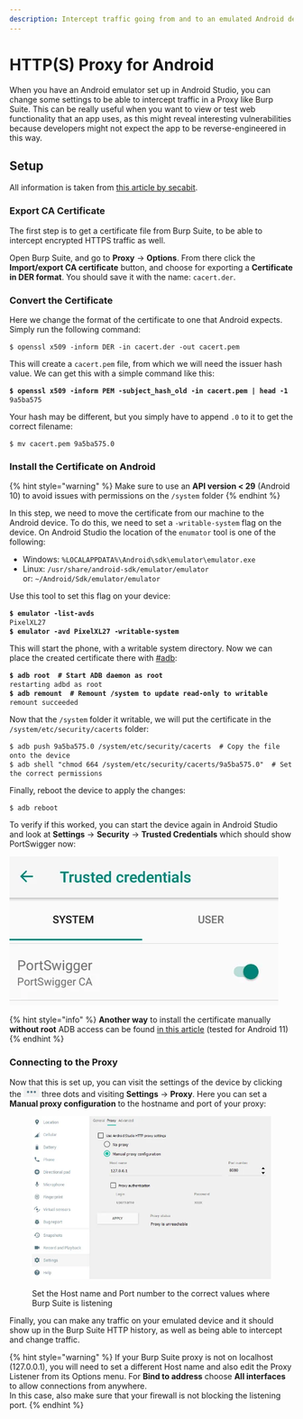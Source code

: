 ```yaml
---
description: Intercept traffic going from and to an emulated Android device with Burp Suite
---
```


# HTTP(S) Proxy for Android

When you have an Android emulator set up in Android Studio, you can change some settings to be able to intercept traffic in a Proxy like Burp Suite. This can be really useful when you want to view or test web functionality that an app uses, as this might reveal interesting vulnerabilities because developers might not expect the app to be reverse-engineered in this way.&#x20;

## Setup

All information is taken from [this article by secabit](https://secabit.medium.com/how-to-configure-burp-proxy-with-an-android-emulator-31b483237053).&#x20;

### Export CA Certificate

The first step is to get a certificate file from Burp Suite, to be able to intercept encrypted HTTPS traffic as well.&#x20;

Open Burp Suite, and go to **Proxy** -> **Options**. From there click the **Import/export CA certificate** button, and choose for exporting a **Certificate in DER format**. You should save it with the name: `cacert.der`.&#x20;

### Convert the Certificate

Here we change the format of the certificate to one that Android expects. Simply run the following command:

```shell-session
$ openssl x509 -inform DER -in cacert.der -out cacert.pem
```

This will create a `cacert.pem` file, from which we will need the issuer hash value. We can get this with a simple command like this:

<pre class="language-shell-session"><code class="lang-shell-session"><strong>$ openssl x509 -inform PEM -subject_hash_old -in cacert.pem | head -1
</strong>9a5ba575
</code></pre>

Your hash may be different, but you simply have to append `.0` to it to get the correct filename:

```shell-session
$ mv cacert.pem 9a5ba575.0
```

### Install the Certificate on Android

{% hint style="warning" %}
Make sure to use an **API version < 29** (Android 10) to avoid issues with permissions on the `/system` folder
{% endhint %}

In this step, we need to move the certificate from our machine to the Android device. To do this, we need to set a `-writable-system` flag on the device. On Android Studio the location of the `enumator` tool is one of the following:

* Windows: `%LOCALAPPDATA%\Android\sdk\emulator\emulator.exe`
* Linux: `/usr/share/android-sdk/emulator/emulator`\
  &#x20;   or:   `~/Android/Sdk/emulator/emulator`

Use this tool to set this flag on your device:

<pre class="language-shell-session"><code class="lang-shell-session"><strong>$ emulator -list-avds
</strong>PixelXL27
<strong>$ emulator -avd PixelXL27 -writable-system
</strong></code></pre>

This will start the phone, with a writable system directory. Now we can place the created certificate there with [#adb](setup.md#adb "mention"):

<pre class="language-shell-session"><code class="lang-shell-session"><strong>$ adb root  # Start ADB daemon as root
</strong>restarting adbd as root
<strong>$ adb remount  # Remount /system to update read-only to writable
</strong>remount succeeded
</code></pre>

Now that the `/system` folder it writable, we will put the certificate in the `/system/etc/security/cacerts` folder:

```shell-session
$ adb push 9a5ba575.0 /system/etc/security/cacerts  # Copy the file onto the device
$ adb shell "chmod 664 /system/etc/security/cacerts/9a5ba575.0"  # Set the correct permissions
```

Finally, reboot the device to apply the changes:

```shell-session
$ adb reboot
```

To verify if this worked, you can start the device again in Android Studio and look at **Settings** -> **Security** -> **Trusted Credentials** which should show PortSwigger now:

![](<../.gitbook/assets/image (44).png>)

{% hint style="info" %}
**Another way** to install the certificate manually **without root** ADB access can be found [in this article](https://passkwall.medium.com/how-to-configure-android-studio-with-burpsuite-46814392e31c) (tested for Android 11)
{% endhint %}

### Connecting to the Proxy

Now that this is set up, you can visit the settings of the device by clicking the ![](<../.gitbook/assets/image (8).png>) three dots and visiting **Settings** -> **Proxy**. Here you can set a **Manual proxy configuration** to the hostname and port of your proxy:

<figure><img src="../.gitbook/assets/image (1) (2) (2).png" alt=""><figcaption><p>Set the Host name and Port number to the correct values where Burp Suite is listening</p></figcaption></figure>

Finally, you can make any traffic on your emulated device and it should show up in the Burp Suite HTTP history, as well as being able to intercept and change traffic.&#x20;

{% hint style="warning" %}
If your Burp Suite proxy is not on localhost (127.0.0.1), you will need to set a different Host name and also edit the Proxy Listener from its Options menu. For **Bind to address** choose **All interfaces** to allow connections from anywhere. \
In this case, also make sure that your firewall is not blocking the listening port.&#x20;
{% endhint %}
